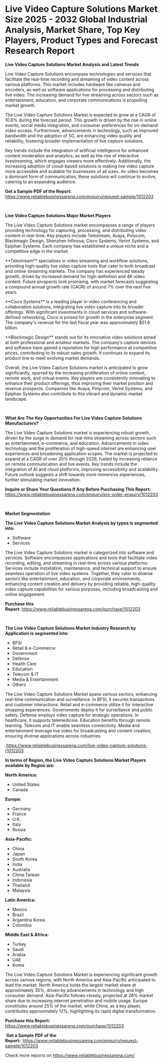<p><h1>Live Video Capture Solutions Market Size 2025 - 2032 Global Industrial Analysis, Market Share, Top Key Players, Product Types and Forecast Research Report</h1></p><p><strong>Live Video Capture Solutions Market Analysis and Latest Trends</strong></p>
<p><p>Live Video Capture Solutions encompass technologies and services that facilitate the real-time recording and streaming of video content across various platforms. This market includes hardware like cameras and encoders, as well as software applications for processing and distributing live video. The increasing demand for live streaming across sectors such as entertainment, education, and corporate communications is propelling market growth.</p><p>The Live Video Capture Solutions Market is expected to grow at a CAGR of 10.6% during the forecast period. This growth is driven by the rise in online events, social media integration, and consumer preferences for on-demand video access. Furthermore, advancements in technology, such as improved bandwidth and the adoption of 5G, are enhancing video quality and reliability, fostering broader implementation of live capture solutions.</p><p>Key trends include the integration of artificial intelligence for enhanced content moderation and analytics, as well as the rise of interactive livestreaming, which engages viewers more effectively. Additionally, the increasing adoption of cloud-based solutions is making live video capture more accessible and scalable for businesses of all sizes. As video becomes a dominant form of communication, these solutions will continue to evolve, catering to an expanding audience.</p></p>
<p><strong>Get a Sample PDF of the Report:&nbsp;</strong> <a href="https://www.reliablebusinessarena.com/enquiry/request-sample/1012203?utm_campaign=2928&utm_medium=2&utm_source=Github&utm_content=ia&utm_term=08032025&utm_id=live-video-capture-solutions">https://www.reliablebusinessarena.com/enquiry/request-sample/1012203</a></p>
<p>&nbsp;</p>
<p><strong>Live Video Capture Solutions Major Market Players</strong></p>
<p><p>The Live Video Capture Solutions market encompasses a range of players providing technology for capturing, processing, and distributing video content in real-time. Key players include Telestream, Avaya, Polycom, Blackmagic Design, Shenzhen Infinova, Cisco Systems, Verint Systems, and Epiphan Systems. Each company has established a unique niche and a competitive edge in the market.</p><p>**Telestream** specializes in video streaming and workflow solutions, providing high-quality live video capture tools that cater to both broadcast and online streaming markets. The company has experienced steady growth, driven by increased demand for high-definition and 4K video content. Future prospects look promising, with market forecasts suggesting a compound annual growth rate (CAGR) of around 7% over the next five years.</p><p>**Cisco Systems** is a leading player in video conferencing and collaboration solutions, integrating live video capture into its broader offerings. With significant investments in cloud services and software-defined networking, Cisco is poised for growth in the enterprise segment. The company's revenue for the last fiscal year was approximately $51.6 billion.</p><p>**Blackmagic Design** stands out for its innovative video solutions aimed at both professional and amateur markets. The company’s capture devices and software have gained a reputation for high performance at competitive prices, contributing to its robust sales growth. It continues to expand its product line to meet evolving market demands.</p><p>Overall, the Live Video Capture Solutions market is anticipated to grow significantly, spurred by the increasing proliferation of online content, remote work, and virtual events. Key players are consistently innovating to enhance their product offerings, thus improving their market position and revenue prospects. Companies like Avaya, Polycom, Verint Systems, and Epiphan Systems also contribute to this vibrant and dynamic market landscape.</p></p>
<p>&nbsp;</p>
<p><strong>What Are The Key Opportunities For Live Video Capture Solutions Manufacturers?</strong></p>
<p><p>The Live Video Capture Solutions market is experiencing robust growth, driven by the surge in demand for real-time streaming across sectors such as entertainment, e-commerce, and education. Advancements in video technology and the proliferation of high-speed internet are enhancing user experiences and broadening application scopes. The market is projected to expand at a CAGR of over 20% through 2028, fueled by increasing reliance on remote communication and live events. Key trends include the integration of AI and cloud platforms, improving accessibility and scalability. Future outlook suggests a shift towards more immersive experiences, further stimulating market innovation.</p></p>
<p><strong>Inquire or Share Your Questions If Any Before Purchasing This Report:</strong> <a href="https://www.reliablebusinessarena.com/enquiry/pre-order-enquiry/1012203?utm_campaign=2928&utm_medium=2&utm_source=Github&utm_content=ia&utm_term=08032025&utm_id=live-video-capture-solutions">https://www.reliablebusinessarena.com/enquiry/pre-order-enquiry/1012203</a></p>
<p>&nbsp;</p>
<p><strong>Market Segmentation</strong></p>
<p><strong>The Live Video Capture Solutions Market Analysis by types is segmented into:</strong></p>
<p><ul><li>Software</li><li>Services</li></ul></p>
<p><p>The Live Video Capture Solutions market is categorized into software and services. Software encompasses applications and tools that facilitate video recording, editing, and streaming in real-time across various platforms. Services include installation, maintenance, and technical support to ensure seamless operation of live video systems. Together, they cater to diverse sectors like entertainment, education, and corporate environments, enhancing content creation and delivery by providing reliable, high-quality video capture capabilities for various purposes, including broadcasting and online engagement.</p></p>
<p><strong>Purchase this Report:&nbsp;</strong><a href="https://www.reliablebusinessarena.com/purchase/1012203?utm_campaign=2928&utm_medium=2&utm_source=Github&utm_content=ia&utm_term=08032025&utm_id=live-video-capture-solutions">https://www.reliablebusinessarena.com/purchase/1012203</a></p>
<p>&nbsp;</p>
<p><strong>The Live Video Capture Solutions Market Industry Research by Application is segmented into:</strong></p>
<p><ul><li>BFSI</li><li>Retail & e-Commerce</li><li>Government</li><li>Defense</li><li>Health Care</li><li>Education</li><li>Telecom & IT</li><li>Media & Entertainment</li><li>Others</li></ul></p>
<p><p>The Live Video Capture Solutions Market spans various sectors, enhancing real-time communication and surveillance. In BFSI, it secures transactions and customer interactions. Retail and e-commerce utilize it for interactive shopping experiences. Governments deploy it for surveillance and public safety. Defense employs video capture for strategic operations. In healthcare, it supports telemedicine. Education benefits through remote learning. Telecom and IT enable seamless connectivity. Media and entertainment leverage live video for broadcasting and content creation, ensuring diverse applications across industries.</p></p>
<p><a href="https://www.reliablebusinessarena.com/live-video-capture-solutions-r1012203?utm_campaign=2928&utm_medium=2&utm_source=Github&utm_content=ia&utm_term=08032025&utm_id=live-video-capture-solutions">&nbsp;https://www.reliablebusinessarena.com/live-video-capture-solutions-r1012203</a></p>
<p><strong>In terms of Region, the Live Video Capture Solutions Market Players available by Region are:</strong></p>
<p>
    <p> <strong> North America: </strong>
        <ul>
            <li>United States</li>
            <li>Canada</li>
        </ul>
        </p> 
    <p> <strong> Europe: </strong>
        <ul>
            <li>Germany</li>
            <li>France</li>
            <li>U.K.</li>
            <li>Italy</li>
            <li>Russia</li>
        </ul>
        </p> 
    <p> <strong> Asia-Pacific: </strong>
        <ul>
            <li>China</li>
            <li>Japan</li>
            <li>South Korea</li>
            <li>India</li>
            <li>Australia</li>
            <li>China Taiwan</li>
            <li>Indonesia</li>
            <li>Thailand</li>
            <li>Malaysia</li>
        </ul>
        </p> 
    <p> <strong> Latin America: </strong>
        <ul>
            <li>Mexico</li>
            <li>Brazil</li>
            <li>Argentina Korea</li>
            <li>Colombia</li>
        </ul>
        </p> 
    <p> <strong> Middle East & Africa: </strong>
        <ul>
            <li>Turkey</li>
            <li>Saudi</li>
            <li>Arabia</li>
            <li>UAE</li>
            <li>Korea</li>
        </ul>
    </p>
    </p>
<p><p>The Live Video Capture Solutions Market is experiencing significant growth across various regions, with North America and Asia-Pacific anticipated to lead the market. North America holds the largest market share at approximately 35%, driven by advancements in technology and high consumer demand. Asia-Pacific follows closely, projected at 28% market share due to increasing internet penetration and mobile usage. Europe constitutes around 25% of the market, while China, as a key player, contributes approximately 12%, highlighting its rapid digital transformation.</p></p>
<p><strong>Purchase this Report: </strong><a href="https://www.reliablebusinessarena.com/purchase/1012203?utm_campaign=2928&utm_medium=2&utm_source=Github&utm_content=ia&utm_term=08032025&utm_id=live-video-capture-solutions">https://www.reliablebusinessarena.com/purchase/1012203</a></p>
<p>&nbsp;<strong>Get a Sample PDF of the Report:&nbsp;&nbsp;</strong><a href="https://www.reliablebusinessarena.com/enquiry/request-sample/1012203?utm_campaign=2928&utm_medium=2&utm_source=Github&utm_content=ia&utm_term=08032025&utm_id=live-video-capture-solutions">https://www.reliablebusinessarena.com/enquiry/request-sample/1012203</a></p>
<p><strong></strong></p>
<p>Check more reports on <a href="https://www.reliablebusinessarena.com/?utm_campaign=2928&utm_medium=2&utm_source=Github&utm_content=ia&utm_term=08032025&utm_id=live-video-capture-solutions">https://www.reliablebusinessarena.com/</a></p>